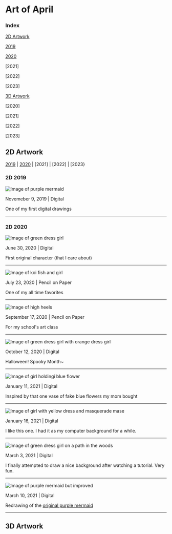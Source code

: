 # Art of April

### Index
[2D Artwork](#2d-artwork)

  [2019](#2d-2019)

  [2020](#2d-2020)
  
  [2021]
  
  [2022]
  
  [2023]
  
[3D Artwork](#3d-artwork)

  [2020]
  
  [2021]
  
  [2022]
  
  [2023]




## 2D Artwork

  [2019](#2d-2019) | [2020](#2d-2020) | [2021] | [2022] | [2023}

### 2D 2019

![Image of purple mermaid](IMG_1008.jpeg)
  <a id="original purple mermaid"> </a>

Novemeber 9, 2019 | Digital

One of my first digital drawings

---

### 2D 2020

![Image of green dress girl](IMG_1009.jpeg)

June 30, 2020 | Digital

First original character (that I care about)

---

![Image of koi fish and girl](IMG_1125.jpeg)

July 23, 2020 | Pencil on Paper

One of my all time favorites

---

![Image of high heels](IMG_1590.jpeg)

September 17, 2020 | Pencil on Paper

For my school's art class

---

![Image of green dress girl with orange dress girl](IMG_1706.jpeg)

October 12, 2020 | Digital

Halloween! Spooky Month~

---

![Image of girl holdingi blue flower](IMG_1218.jpeg)

January 11, 2021 | Digital

Inspired by that one vase of fake blue flowers my mom bought

---

![Image of girl with yellow dress and masquerade mase](skec_switc_masqu_mask_mee.jpeg)

January 16, 2021 | Digital

I like this one. I had it as my computer background for a while.

---

![Image of green dress girl on a path in the woods](Untitled_Artwork.jpeg)

March 3, 2021 | Digital

I finally attempted to draw a nice background after watching a tutorial. Very fun.

---

![Image of purple mermaid but improved](IMG_2367.png)

March 10, 2021 | Digital

Redrawing of the
<a href="#original purple mermaid"> original purple mermaid</a>

---

## 3D Artwork
